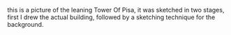 this is a picture of the leaning Tower Of Pisa, it was sketched in two stages, first I drew the actual building, followed by a sketching technique for the background.
